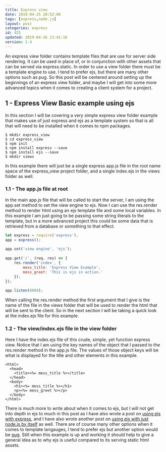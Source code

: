 ```yaml
---
title: Express view
date: 2019-04-25 20:52:00
tags: [express,node.js]
layout: post
categories: express
id: 425
updated: 2019-04-26 13:41:10
version: 1.4
---
```


An express view folder contains template files that are use for server side rendering. It can be used in place of, or in conjunction with other assets that can be served via express.static. In order to use a view folder there must be a template engine to use. I tend to prefer ejs, but there are many other options such as pug. So this post will be centered around setting up the beginnings of an express view folder, and maybe I will get into some more advanced topics when it comes to creating a client system for a project.

<!-- more -->

## 1 - Express View Basic example using ejs

In this section I will be covering a very simple express view folder example that makes use of just express and ejs as a template system so that is all that will need to be installed when  it comes to npm packages.

```
$ mkdir express_view
$ cd express_view
$ npm init
$ npm install express --save
$ npm install ejs --save
$ mkdir views
```

In this example there will just be a single express app.js file in the root name space of the express_view project folder, and a single index.ejs in the views folder as well.

### 1.1 - The app.js file at root

In the main app.js file that will be called to start the server, I am using the app.set method to set the view engine to ejs. Now I can use the res.render method to render html using an ejs template file and some local variables. In this example I am just going to be passing some string literals to the template, but in a more advanced project this could be some data that is retrieved from a database or something to that effect.

```js
let express = require('express'),
app = express();
 
app.set('view engine', 'ejs');
 
app.get('/', (req, res) => {
    res.render('index', {
        mess_title: 'Express View Example',
        mess_greet: 'This is ejs in action.'
    });
});
 
app.listen(8080);
```

When calling the res.render method the first argument that I give is the name of the file in the views folder that will be used to render the html that will be sent to the client. So in the next section I will be taking a quick look at the index.ejs file for this example.

### 1.2 - The view/index.ejs file in the view folder

Here I have the index.ejs file of this crude, simple, yet function express view. Notice that I am using the key names of the object that I passed to the res.render method in the app.js file. The values of those object keys will be what is displayed for the title and other elements in this example.

```
<html>
  <head>
    <title><%= mess_title %></title>
  </head>
  <body>
    <h1><%= mess_title %></h1>
    <p><%= mess_greet %></p>
  </body>
</html>
```

There is much more to write about when it comes to ejs, but I will not get into depth in ejs to much in this post as I have also wrote a post on [using ejs with express](/2018/05/25/express-rendering-with-ejs), and I have also wrote another post on [using ejs with just node.js by itself](/2017/12/07/nodejs-ejs-javascript-templates/) as well. There are of course many other options when it comes to template langauges, I tend to prefer ejs but another option would be [pug](/2019/04/16/express-pug/). Still when this example is up and working it should help to give a general idea as to why ejs is useful compared to its serving static html assets.